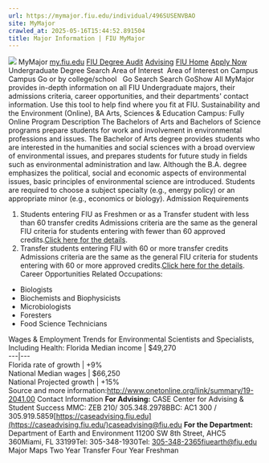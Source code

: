 ```yaml
---
url: https://mymajor.fiu.edu/individual/496SUSENVBAO
site: MyMajor
crawled_at: 2025-05-16T15:44:52.891504
title: Major Information | FIU MyMajor
---
```


![](https://mymajor.fiu.edu/assets/logo-T4VPR2BI.png)
MyMajor
[my.fiu.edu](https://my.fiu.edu/)
[FIU Degree Audit](https://dasa.fiu.edu/all-departments/advising/panther-success-hub/panther-degree-audit/)
[Advising](https://advising.fiu.edu)
[FIU Home](https://www.fiu.edu/)
[Apply Now](https://admissions.fiu.edu/)
Undergraduate Degree Search
Area of Interest
​
Area of Interest
on
Campus
​
Campus
Go
or by college/school
​
​
Go
Search
Search
GoShow All
MyMajor provides in-depth information on all FIU Undergraduate majors, their admissions criteria, career opportunities, and their departments' contact information. Use this tool to help find where you fit at FIU.
Sustainability and the Environment (Online),
BA
Arts, Sciences & Education
Campus:
Fully Online
Program Description
The Bachelors of Arts and Bachelors of Science programs prepare students for work and involvement in environmental professions and issues. The Bachelor of Arts degree provides students who are interested in the humanities and social sciences with a broad overview of environmental issues, and prepares students for future study in fields such as environmental administration and law. Although the B.A. degree emphasizes the political, social and economic aspects of environmental issues, basic principles of environmental science are introduced. Students are required to choose a subject specialty (e.g., energy policy) or an appropriate minor (e.g., economics or biology).
Admission Requirements
1. Students entering FIU as Freshmen or as a Transfer student with less than 60 transfer credits
Admissions criteria are the same as the general FIU criteria for students entering with fewer than 60 approved credits.[Click here for the details](http://admissions.fiu.edu/apply/freshman/).
2. Transfer students entering FIU with 60 or more transfer credits
Admissions criteria are the same as the general FIU criteria for students entering with 60 or more approved credits.[Click here for the details](http://admissions.fiu.edu/apply/transfer/).
Career Opportunities
Related Occupations:
  * Biologists
  * Biochemists and Biophysicists
  * Microbiologists
  * Foresters
  * Food Science Technicians


Wages & Employment Trends for Environmental Scientists and Specialists, Including Health:
Florida Median income | $49,270  
---|---  
Florida rate of growth | +9%  
National Median wages | $66,250  
National Projected growth | +15%  
Source and more information:<http://www.onetonline.org/link/summary/19-2041.00>
Contact Information
**For Advising:**
CASE Center for Advising & Student Success
MMC: ZEB 210/ 305.348.2978BBC: AC1 300 / 305.919.5859[https://caseadvising.fiu.edu](https://caseadvising.fiu.edu/)caseadvising@fiu.edu
**For the Department:**
Department of Earth and Environment
11200 SW 8th Street, AHC5 360Miami, FL 33199Tel: 305-348-1930Tel: 305-348-2365fiuearth@fiu.edu
Major Maps
Two Year Transfer
Four Year Freshman
